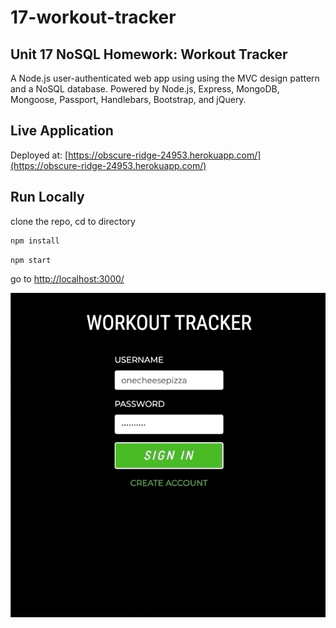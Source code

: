 # 17-workout-tracker
## Unit 17 NoSQL Homework: Workout Tracker

A Node.js user-authenticated web app using using the MVC design pattern and a NoSQL database. Powered by Node.js, Express, MongoDB, Mongoose, Passport, Handlebars, Bootstrap, and jQuery.

## Live Application
Deployed at: [https://obscure-ridge-24953.herokuapp.com/](https://obscure-ridge-24953.herokuapp.com/)

## Run Locally  
clone the repo, cd to directory  
```bash 
npm install
```
```bash
npm start
``` 
go to [http://localhost:3000/](http://localhost:3000/)

![screenshot](/public/img/18-workout-screenshot.gif)
